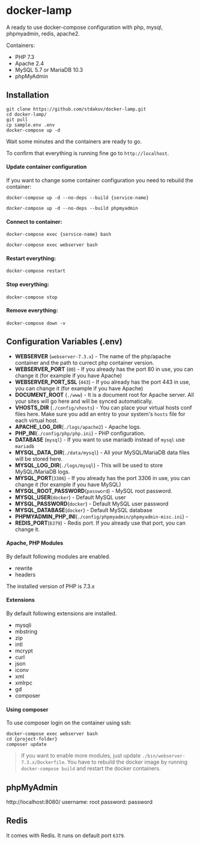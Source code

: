# docker-lamp

A ready to use docker-compose configuration with php, mysql, phpmyadmin, redis, apache2.

Containers:

- PHP 7.3
- Apache 2.4
- MySQL 5.7 or MariaDB 10.3
- phpMyAdmin

## Installation

```shell
git clone https://github.com/stdakov/docker-lamp.git
cd docker-lamp/
git pull
cp sample.env .env
docker-compose up -d
```

Wait some minutes and the containers are ready to go.

To confirm that everything is running fine go to `http://localhost`.

#### Update container configuration

If you want to change some container configuration you need to rebuild the container:

```shell
docker-compose up -d --no-deps --build {service-name}
```

```shell
docker-compose up -d --no-deps --build phpmyadmin
```

#### Connect to container:

```shell
docker-compose exec {service-name} bash
```

```shell
docker-compose exec webserver bash
```

#### Restart everything:

```shell
docker-compose restart
```

#### Stop everything:

```shell
docker-compose stop
```

#### Remove everything:

```shell
docker-compose down -v
```

## Configuration Variables (.env)

- **WEBSERVER** (`webserver-7.3.x`) - The name of the php/apache container and the path to currect php container version.
- **WEBSERVER_PORT** (`80`) - If you already has the port 80 in use, you can change it (for example if you have Apache)
- **WEBSERVER_PORT_SSL** (`443`) - If you already has the port 443 in use, you can change it (for example if you have Apache)
- **DOCUMENT_ROOT** (`./www`) - It is a document root for Apache server. All your sites will go here and will be synced automatically.
- **VHOSTS_DIR** (`./config/vhosts`) - You can place your virtual hosts conf files here. Make sure you add an entry to your system's `hosts` file for each virtual host.
- **APACHE_LOG_DIR**(`./logs/apache2`) - Apache logs.
- **PHP_INI**(`./config/php/php.ini`) - PHP configuration.
- **DATABASE** (`mysql`) - If you want to use mariadb instead of `mysql` use `mariadb`
- **MYSQL_DATA_DIR**(`./data/mysql`) - All your MySQL/MariaDB data files will be stored here.
- **MYSQL_LOG_DIR**(`./logs/mysql`) - This will be used to store MySQL/MariaDB logs.
- **MYSQL_PORT**(`3306`) - If you already has the port 3306 in use, you can change it (for example if you have MySQL)
- **MYSQL_ROOT_PASSWORD**(`password`) - MySQL root password.
- **MYSQL_USER**(`docker`) - Default MySQL user
- **MYSQL_PASSWORD**(`docker`) - Default MySQL user password
- **MYSQL_DATABASE**(`docker`) - Default MySQL database
- **PHPMYADMIN_PHP_INI**(`./config/phpmyadmin/phpmyadmin-misc.ini`) -
- **REDIS_PORT**(`6379`) - Redis port. If you already use that port, you can change it.

#### Apache, PHP Modules

By default following modules are enabled.

- rewrite
- headers

The installed version of PHP is 7.3.x

#### Extensions

By default following extensions are installed.

- mysqli
- mbstring
- zip
- intl
- mcrypt
- curl
- json
- iconv
- xml
- xmlrpc
- gd
- composer

#### Using composer

To use composer login on the container using ssh:

```shell
docker-compose exec webserver bash
cd {project-folder}
composer update
```

> If you want to enable more modules, just update `./bin/webserver-7.3.x/Dockerfile`.
> You have to rebuild the docker image by running `docker-compose build` and restart the docker containers.

## phpMyAdmin

http://localhost:8080/
username: root
password: password

## Redis

It comes with Redis. It runs on default port `6379`.
